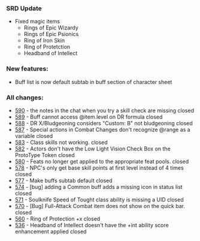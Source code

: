 ### SRD Update
- Fixed magic items
    - Rings of Epic Wizardy
    - Rings of Epic Psionics
    - Ring of Iron Skin
    - Ring of Protetction
    - Headband of Intellect

### New features:
- Buff list is now default subtab in buff section of character sheet

### All changes:
- [590](https://github.com/Rughalt/D35E/issues/590) - the notes in the chat when you try a skill check are missing closed 
- [589](https://github.com/Rughalt/D35E/issues/589) - Buff cannot access @item.level on DR formula closed 
- [588](https://github.com/Rughalt/D35E/issues/588) - DR X/Bludgeoning considers "Custom: B" not bludgeoning closed 
- [587](https://github.com/Rughalt/D35E/issues/587) - Special actions in Combat Changes don't recognize @range as a variable closed 
- [583](https://github.com/Rughalt/D35E/issues/583) - Class skills not working. closed 
- [582](https://github.com/Rughalt/D35E/issues/582) - Actors don't have the Low Light Vision Check Box on the ProtoType Token closed 
- [580](https://github.com/Rughalt/D35E/issues/580) - Feats no longer get applied to the appropriate feat pools. closed 
- [578](https://github.com/Rughalt/D35E/issues/578) - NPC's only get base skill points at first level instead of 4 times closed 
- [577](https://github.com/Rughalt/D35E/issues/577) - Make buffs subtab default  closed 
- [574](https://github.com/Rughalt/D35E/issues/574) - [bug] adding a Common buff adds a missing icon in status list closed 
- [571](https://github.com/Rughalt/D35E/issues/571) - Soulknife Speed of Tought class ability is missing a UID closed 
- [570](https://github.com/Rughalt/D35E/issues/570) - [Bug] Full-Attack Combat item does not show on the quick bar. closed 
- [560](https://github.com/Rughalt/D35E/issues/560) - Ring of Protection +x closed 
- [536](https://github.com/Rughalt/D35E/issues/536) - Headband of Intellect doesn't have the +int ability score enhancement applied closed 